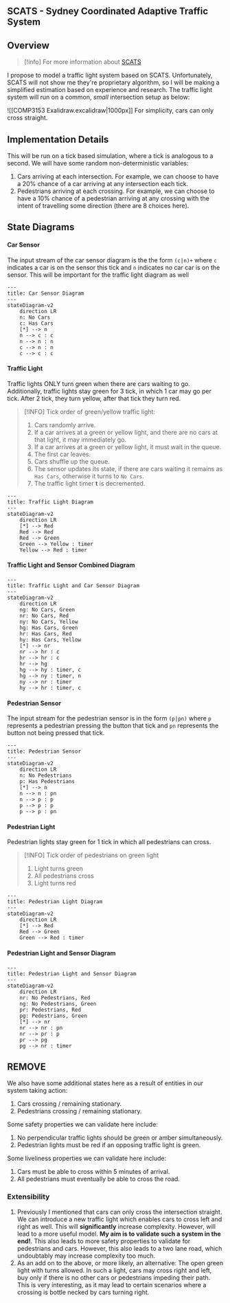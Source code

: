 ## SCATS - Sydney Coordinated Adaptive Traffic System

## Overview

> [!info] For more information about [SCATS](https://en.wikipedia.org/wiki/Sydney_Coordinated_Adaptive_Traffic_System)

I propose to model a traffic light system based on SCATS. Unfortunately, SCATS will not show me they're proprietary algorithm, so I will be making a simplified estimation based on experience and research. The traffic light system will run on a common, *small* intersection setup as below:

![[COMP3153 Exalidraw.excalidraw|1000px]]
For simplicity, cars can only cross straight.

## Implementation Details
This will be run on a tick based simulation, where a tick is analogous to a second. We will have some random non-deterministic variables:
1. Cars arriving at each intersection. For example, we can choose to have a 20% chance of a car arriving at any intersection each tick.
2. Pedestrians arriving at each crossing. For example, we can choose to have a 10% chance of a pedestrian arriving at any crossing with the intent of travelling some direction (there are 8 choices here).


## State Diagrams
#### Car Sensor
The input stream of the car sensor diagram is the the form `(c|n)+` where `c` indicates a car is on the sensor this tick and `n` indicates no car car is on the sensor. This will be important for the traffic light diagram as well

```mermaid
---
title: Car Sensor Diagram
---
stateDiagram-v2
	direction LR
	n: No Cars
	c: Has Cars
	[*] --> n
	n --> c : c
	n --> n : n
	c --> n : n
	c --> c : c
```

#### Traffic Light
Traffic lights ONLY turn green when there are cars waiting to go. Additionally, traffic lights stay green for 3 tick, in which 1 car may go per tick. After 2 tick, they turn yellow, after that tick they turn red.

> [!INFO] Tick order of green/yellow traffic light:
> 1. Cars randomly arrive.
> 	1. If a car arrives at a green or yellow light, and there are no cars at that light, it may immediately go.
> 	2. If a car arrives at a green or yellow light, it must wait in the queue.
> 2. The first car leaves.
> 3. Cars shuffle up the queue.
> 4. The sensor updates its state, if there are cars waiting it remains as `Has Cars`, otherwise it turns to `No Cars`.
> 5. The traffic light timer **t** is decremented.

```mermaid
---
title: Traffic Light Diagram
---
stateDiagram-v2
	direction LR
	[*] --> Red
	Red --> Red
	Red --> Green
	Green --> Yellow : timer
	Yellow --> Red : timer
```

#### Traffic Light and Sensor Combined Diagram
```mermaid
---
title: Traffic Light and Car Sensor Diagram
---
stateDiagram-v2
	direction LR
	ng: No Cars, Green
	nr: No Cars, Red
	ny: No Cars, Yellow
	hg: Has Cars, Green
	hr: Has Cars, Red
	hy: Has Cars, Yellow
	[*] --> nr
	nr --> hr : c
	hr --> hr : c
	hr --> hg
	hg --> hy : timer, c
	hg --> ny : timer, n
	ny --> nr : timer
	hy --> hr : timer, c
```

#### Pedestrian Sensor
The input stream for the pedestrian sensor is in the form `(p|pn)` where `p` represents a pedestrian pressing the button that tick and `pn` represents the button not being pressed that tick.
```mermaid
---
title: Pedestrian Sensor
---
stateDiagram-v2
	direction LR
	n: No Pedestrians
	p: Has Pedestrians
	[*] --> n
	n --> n : pn
	n --> p : p
	p --> p : p
	p --> p : pn
```

#### Pedestrian Light
Pedestrian lights stay green for 1 tick in which all pedestrians can cross.

> [!INFO] Tick order of pedestrians on green light
> 1. Light turns green
> 2. All pedestrians cross
> 3. Light turns red

```mermaid
---
title: Pedestrian Light Diagram
---
stateDiagram-v2
	direction LR
	[*] --> Red
	Red --> Green
	Green --> Red : timer
```

#### Pedestrian Light and Sensor Diagram
```mermaid
---
title: Pedestrian Light and Sensor Diagram
---
stateDiagram-v2
	direction LR
	nr: No Pedestrians, Red
	ng: No Pedestrians, Green
	pr: Pedestrians, Red
	pg: Pedestrians, Green
	[*] --> nr
	nr --> nr : pn
	nr --> pr : p
	pr --> pg
	pg --> nr : timer
```

## REMOVE
We also have some additional states here as a result of entities in our system taking action:
1. Cars crossing / remaining stationary.
2. Pedestrians crossing / remaining stationary.

Some safety properties we can validate here include:
1. No perpendicular traffic lights should be green or amber simultaneously.
2. Pedestrian lights must be red if an opposing traffic light is green.

Some liveliness properties we can validate here include:
1. Cars must be able to cross within 5 minutes of arrival.
2. All pedestrians must eventually be able to cross the road.

### Extensibility
1. Previously I mentioned that cars can only cross the intersection straight. We can introduce a new traffic light which enables cars to cross left and right as well. This will **significantly** increase complexity. However, will lead to a more useful model. **My aim is to validate such a system in the end!**. This also leads to more safety properties to validate for pedestrians and cars. However, this also leads to a two lane road, which undoubtably may increase complexity too much.
2. As an add on to the above, or more likely, an alternative: The open green light with turns allowed. In such a light, cars may cross right and left, buy only if there is no other cars or pedestrians impeding their path. This is very interesting, as it may lead to certain scenarios where a crossing is bottle necked by cars turning right.